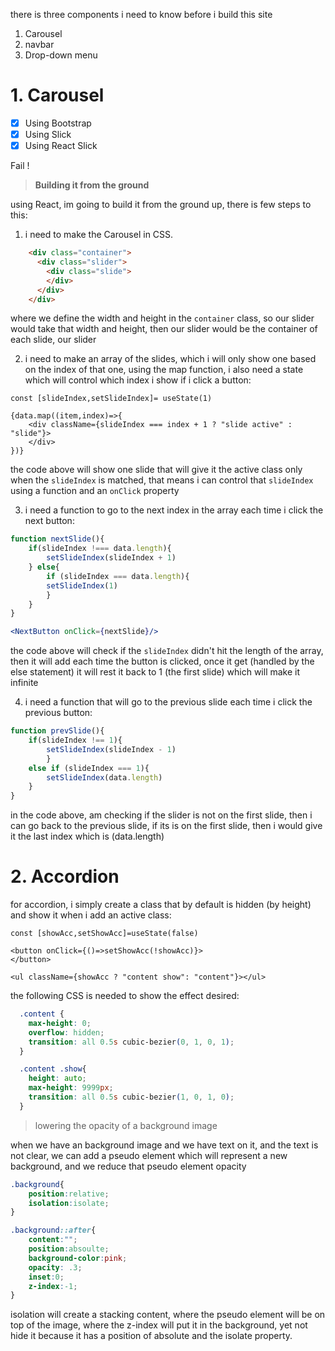 there is three components i need to know before i build this site

1. Carousel
2. navbar
3. Drop-down menu


# 1. Carousel 

- [x] Using Bootstrap
- [x] Using Slick 
- [x] Using React Slick

Fail !

>  **Building it from the ground**

using React, im going to build it from the ground up, there is few steps to this:

1. i need to make the Carousel in CSS.
```html
    <div class="container">
      <div class="slider">
        <div class="slide">
        </div>
      </div>
    </div>
```
where we define the width and height in the `container` class, so our slider would take that width and height, then our slider would be the container of each slide, our slider 

2. i need to make  an array of the slides, which i will only show one based on the index of that one, using the map function, i also need a state which will control which index i show if i click a button:
```JSX
const [slideIndex,setSlideIndex]= useState(1)

{data.map((item,index)=>{
	<div className={slideIndex === index + 1 ? "slide active" : "slide"}>
	</div>
})}
```
the code above will show one slide that will give it the active class only when the `slideIndex` is matched, that means i can control that `slideIndex` using a function and an `onClick` property

3. i need a function to go to the next index in the array each time i click the next button:
```jsx
function nextSlide(){
	if(slideIndex !=== data.length){
		setSlideIndex(slideIndex + 1)
	} else{
		if (slideIndex === data.length){
		setSlideIndex(1)
		}
	}
}

<NextButton onClick={nextSlide}/>
```
the code above will check if the `slideIndex` didn't hit the length of the array, then it will add each time the button is clicked, once it get (handled by the else statement) it will rest it back to 1 (the first slide) which will make it infinite

4. i need a function that will go to the previous slide each time i click the previous button:
```jsx
function prevSlide(){
	if(slideIndex !== 1){
		setSlideIndex(slideIndex - 1)
		}
	else if (slideIndex === 1){
		setSlideIndex(data.length)
	}
}
```
in the code above, am checking if the slider is not on the first slide, then i can go back to the previous slide, if its is on the first slide, then i would give it the last index which is (data.length)

# 2. Accordion

for accordion, i simply create a class that by default is hidden (by height) and show it when i add an active class:

```JSX
const [showAcc,setShowAcc]=useState(false)

<button onClick={()=>setShowAcc(!showAcc)}>
</button>

<ul className={showAcc ? "content show": "content"}></ul>
```

the following CSS is needed to show the effect desired:

```CSS
  .content {
    max-height: 0;
    overflow: hidden;
    transition: all 0.5s cubic-bezier(0, 1, 0, 1);
  }

  .content .show{
    height: auto;
    max-height: 9999px;
    transition: all 0.5s cubic-bezier(1, 0, 1, 0);
  }
```

>lowering the opacity of a background image

when we have an background image and we have text on it, and the text is not clear, we can add a pseudo element which will represent a new background, and we reduce that pseudo element opacity

```CSS
.background{
	position:relative;
	isolation:isolate;
}

.background::after{
	content:"";
	position:absoulte;
	background-color:pink;
	opacity: .3;
	inset:0;
	z-index:-1;
}
```

isolation will create a stacking content, where the pseudo element will be on top of the image, where the z-index will put it in the background, yet not hide it because it has a position of absolute and the isolate property.